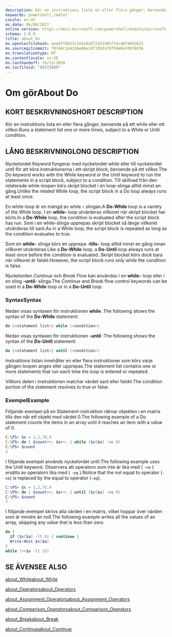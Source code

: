 ```yaml
---
description: Kör en instruktions lista en eller flera gånger, beroende på ett while eller ett villkor.
keywords: powershell,cmdlet
Locale: en-US
ms.date: 06/09/2017
online version: https://docs.microsoft.com/powershell/module/microsoft.powershell.core/about/about_do?view=powershell-7&WT.mc_id=ps-gethelp
schema: 2.0.0
title: about_Do
ms.openlocfilehash: ee4d7fbb53c5d1e9dd72243385f7eca0f4665623
ms.sourcegitcommit: f874dc1d4236e06a3df195d179f59e0a7d9f8436
ms.translationtype: MT
ms.contentlocale: sv-SE
ms.lasthandoff: 10/13/2020
ms.locfileid: "93272439"
---
```

# <a name="about-do"></a><span data-ttu-id="eadb1-104">Om gör</span><span class="sxs-lookup"><span data-stu-id="eadb1-104">About Do</span></span>

## <a name="short-description"></a><span data-ttu-id="eadb1-105">KORT BESKRIVNING</span><span class="sxs-lookup"><span data-stu-id="eadb1-105">SHORT DESCRIPTION</span></span>
<span data-ttu-id="eadb1-106">Kör en instruktions lista en eller flera gånger, beroende på ett while eller ett villkor.</span><span class="sxs-lookup"><span data-stu-id="eadb1-106">Runs a statement list one or more times, subject to a While or Until condition.</span></span>

## <a name="long-description"></a><span data-ttu-id="eadb1-107">LÅNG BESKRIVNING</span><span class="sxs-lookup"><span data-stu-id="eadb1-107">LONG DESCRIPTION</span></span>

<span data-ttu-id="eadb1-108">Nyckelordet Keyword fungerar med nyckelordet while eller till nyckelordet until för att köra instruktionerna i ett-skript block, beroende på ett villkor.</span><span class="sxs-lookup"><span data-stu-id="eadb1-108">The Do keyword works with the While keyword or the Until keyword to run the statements in a script block, subject to a condition.</span></span> <span data-ttu-id="eadb1-109">Till skillnad från den relaterade while-loopen körs skript blocket i en loop-slinga alltid minst en gång.</span><span class="sxs-lookup"><span data-stu-id="eadb1-109">Unlike the related While loop, the script block in a Do loop always runs at least once.</span></span>

<span data-ttu-id="eadb1-110">En while-loop är en mängd av while **-** slingan.</span><span class="sxs-lookup"><span data-stu-id="eadb1-110">A **Do-While** loop is a variety of the While loop.</span></span> <span data-ttu-id="eadb1-111">I en **while-** loop utvärderas villkoret när skript blocket har körts.</span><span class="sxs-lookup"><span data-stu-id="eadb1-111">In a **Do-While** loop, the condition is evaluated after the script block has run.</span></span> <span data-ttu-id="eadb1-112">Som i en while-slinga upprepas skript blocket så länge villkoret utvärderas till sant.</span><span class="sxs-lookup"><span data-stu-id="eadb1-112">As in a While loop, the script block is repeated as long as the condition evaluates to true.</span></span>

<span data-ttu-id="eadb1-113">Som en **while-** slinga körs en upprepa **-tills-** loop alltid minst en gång innan villkoret utvärderas.</span><span class="sxs-lookup"><span data-stu-id="eadb1-113">Like a **Do-While** loop, a **Do-Until** loop always runs at least once before the condition is evaluated.</span></span> <span data-ttu-id="eadb1-114">Skript blocket körs dock bara när villkoret är falskt.</span><span class="sxs-lookup"><span data-stu-id="eadb1-114">However, the script block runs only while the condition is false.</span></span>

<span data-ttu-id="eadb1-115">Nyckelorden *Continue* och *Break* Flow kan användas i en **while-** loop eller i en sling **-until-** slinga.</span><span class="sxs-lookup"><span data-stu-id="eadb1-115">The *Continue* and *Break* flow control keywords can be used in a **Do-While** loop or in a **Do-Until** loop.</span></span>

### <a name="syntax"></a><span data-ttu-id="eadb1-116">Syntax</span><span class="sxs-lookup"><span data-stu-id="eadb1-116">Syntax</span></span>

<span data-ttu-id="eadb1-117">Nedan visas syntaxen för instruktionen **while** .</span><span class="sxs-lookup"><span data-stu-id="eadb1-117">The following shows the syntax of the **Do-While** statement:</span></span>

```powershell
do {<statement list>} while (<condition>)
```

<span data-ttu-id="eadb1-118">Nedan visas syntaxen för instruktionen **-until** :</span><span class="sxs-lookup"><span data-stu-id="eadb1-118">The following shows the syntax of the **Do-Until** statement:</span></span>

```powershell
do {<statement list>} until (<condition>)
```

<span data-ttu-id="eadb1-119">Instruktions listan innehåller en eller flera instruktioner som körs varje gången loopen anges eller upprepas.</span><span class="sxs-lookup"><span data-stu-id="eadb1-119">The statement list contains one or more statements that run each time the loop is entered or repeated.</span></span>

<span data-ttu-id="eadb1-120">Villkors delen i instruktionen matchar värdet sant eller falskt.</span><span class="sxs-lookup"><span data-stu-id="eadb1-120">The condition portion of the statement resolves to true or false.</span></span>

### <a name="example"></a><span data-ttu-id="eadb1-121">Exempel</span><span class="sxs-lookup"><span data-stu-id="eadb1-121">Example</span></span>

<span data-ttu-id="eadb1-122">Följande exempel på en Statement-instruktion räknar objekten i en matris tills den når ett objekt med värdet 0.</span><span class="sxs-lookup"><span data-stu-id="eadb1-122">The following example of a Do statement counts the items in an array until it reaches an item with a value of 0.</span></span>

```powershell
C:\PS> $x = 1,2,78,0
C:\PS> do { $count++; $a++; } while ($x[$a] -ne 0)
C:\PS> $count
3
```

<span data-ttu-id="eadb1-123">I följande exempel används nyckelordet until.</span><span class="sxs-lookup"><span data-stu-id="eadb1-123">The following example uses the Until keyword.</span></span> <span data-ttu-id="eadb1-124">Observera att operatorn som inte är lika med ( `-ne` ) ersätts av operatorn lika med ( `-eq` ).</span><span class="sxs-lookup"><span data-stu-id="eadb1-124">Notice that the not equal to operator (`-ne`) is replaced by the equal to operator (`-eq`).</span></span>

```powershell
C:\PS> $x = 1,2,78,0
C:\PS> do { $count++; $a++; } until ($x[$a] -eq 0)
C:\PS> $count
3
```

<span data-ttu-id="eadb1-125">I följande exempel skrivs alla värden i en matris, vilket hoppar över värden som är mindre än noll.</span><span class="sxs-lookup"><span data-stu-id="eadb1-125">The following example writes all the values of an array, skipping any value that is less than zero.</span></span>

```powershell
do {
  if ($x[$a] -lt 0) { continue }
  Write-Host $x[$a]
}
while (++$a -lt 10)
```

## <a name="see-also"></a><span data-ttu-id="eadb1-126">SE ÄVEN</span><span class="sxs-lookup"><span data-stu-id="eadb1-126">SEE ALSO</span></span>

[<span data-ttu-id="eadb1-127">about_While</span><span class="sxs-lookup"><span data-stu-id="eadb1-127">about_While</span></span>](about_While.md)

[<span data-ttu-id="eadb1-128">about_Operators</span><span class="sxs-lookup"><span data-stu-id="eadb1-128">about_Operators</span></span>](about_Operators.md)

[<span data-ttu-id="eadb1-129">about_Assignment_Operators</span><span class="sxs-lookup"><span data-stu-id="eadb1-129">about_Assignment_Operators</span></span>](about_Assignment_Operators.md)

[<span data-ttu-id="eadb1-130">about_Comparison_Operators</span><span class="sxs-lookup"><span data-stu-id="eadb1-130">about_Comparison_Operators</span></span>](about_Comparison_Operators.md)

[<span data-ttu-id="eadb1-131">about_Break</span><span class="sxs-lookup"><span data-stu-id="eadb1-131">about_Break</span></span>](about_Break.md)

[<span data-ttu-id="eadb1-132">about_Continue</span><span class="sxs-lookup"><span data-stu-id="eadb1-132">about_Continue</span></span>](about_Continue.md)
